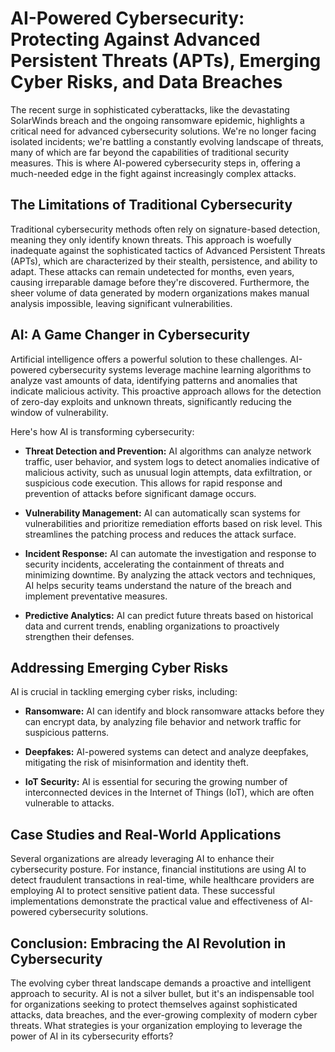 # AI-Powered Cybersecurity: Protecting Against Advanced Persistent Threats (APTs), Emerging Cyber Risks, and Data Breaches

The recent surge in sophisticated cyberattacks, like the devastating SolarWinds breach and the ongoing ransomware epidemic, highlights a critical need for advanced cybersecurity solutions.  We're no longer facing isolated incidents; we're battling a constantly evolving landscape of threats, many of which are far beyond the capabilities of traditional security measures. This is where AI-powered cybersecurity steps in, offering a much-needed edge in the fight against increasingly complex attacks.


## The Limitations of Traditional Cybersecurity

Traditional cybersecurity methods often rely on signature-based detection, meaning they only identify known threats. This approach is woefully inadequate against the sophisticated tactics of Advanced Persistent Threats (APTs), which are characterized by their stealth, persistence, and ability to adapt.  These attacks can remain undetected for months, even years, causing irreparable damage before they're discovered.  Furthermore, the sheer volume of data generated by modern organizations makes manual analysis impossible, leaving significant vulnerabilities.


## AI: A Game Changer in Cybersecurity

Artificial intelligence offers a powerful solution to these challenges. AI-powered cybersecurity systems leverage machine learning algorithms to analyze vast amounts of data, identifying patterns and anomalies that indicate malicious activity. This proactive approach allows for the detection of zero-day exploits and unknown threats, significantly reducing the window of vulnerability.

Here's how AI is transforming cybersecurity:

* **Threat Detection and Prevention:** AI algorithms can analyze network traffic, user behavior, and system logs to detect anomalies indicative of malicious activity, such as unusual login attempts, data exfiltration, or suspicious code execution.  This allows for rapid response and prevention of attacks before significant damage occurs.

* **Vulnerability Management:** AI can automatically scan systems for vulnerabilities and prioritize remediation efforts based on risk level. This streamlines the patching process and reduces the attack surface.

* **Incident Response:** AI can automate the investigation and response to security incidents, accelerating the containment of threats and minimizing downtime.  By analyzing the attack vectors and techniques, AI helps security teams understand the nature of the breach and implement preventative measures.

* **Predictive Analytics:**  AI can predict future threats based on historical data and current trends, enabling organizations to proactively strengthen their defenses.


## Addressing Emerging Cyber Risks

AI is crucial in tackling emerging cyber risks, including:

* **Ransomware:** AI can identify and block ransomware attacks before they can encrypt data, by analyzing file behavior and network traffic for suspicious patterns.

* **Deepfakes:** AI-powered systems can detect and analyze deepfakes, mitigating the risk of misinformation and identity theft.

* **IoT Security:**  AI is essential for securing the growing number of interconnected devices in the Internet of Things (IoT), which are often vulnerable to attacks.


## Case Studies and Real-World Applications

Several organizations are already leveraging AI to enhance their cybersecurity posture.  For instance, financial institutions are using AI to detect fraudulent transactions in real-time, while healthcare providers are employing AI to protect sensitive patient data.  These successful implementations demonstrate the practical value and effectiveness of AI-powered cybersecurity solutions.


## Conclusion: Embracing the AI Revolution in Cybersecurity

The evolving cyber threat landscape demands a proactive and intelligent approach to security.  AI is not a silver bullet, but it's an indispensable tool for organizations seeking to protect themselves against sophisticated attacks, data breaches, and the ever-growing complexity of modern cyber threats.  What strategies is your organization employing to leverage the power of AI in its cybersecurity efforts?
